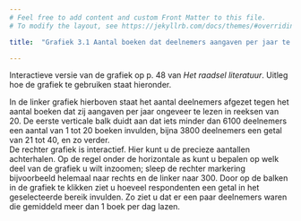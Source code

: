 ```yaml
---
# Feel free to add content and custom Front Matter to this file.
# To modify the layout, see https://jekyllrb.com/docs/themes/#overriding-theme-defaults

title:  "Grafiek 3.1 Aantal boeken dat deelnemers aangaven per jaar te lezen"

---
```



Interactieve versie van de grafiek op p. 48 van *Het raadsel literatuur*. Uitleg hoe de grafiek te gebruiken staat hieronder.

<script src="https://d3js.org/d3.v6.min.js" defer></script>
<script src="https://d3js.org/d3-scale.v3.min.js" defer></script>
<script src="https://unpkg.com/d3-simple-slider"></script>
<script src="js/companion_utils_locale-nl.js" defer></script>
<script src="js/companion_utils_colors.js" defer></script>
<script src="js/companion_utils_svg2png.js" defer></script>
<script src="js/companion_abstraction_histogram.js" defer></script>

<script src="js/companion_chart_3-1_books-per-year.js" defer></script>
<script src="js/companion_chart_3-1_books-per-year_excerpt.js" defer></script>

<div class="chart_float" id="chart_3-1_books-per-year"></div>
<div class="chart_float" id="chart_3-1_books-per-year_excerpt">
  <div class="plot"></div>
  <div class="slider"></div>
</div>


<p id="value"></p>

In de linker grafiek hierboven staat het aantal deelnemers afgezet tegen het aantal boeken dat zij aangaven per jaar ongeveer te lezen in reeksen van 20. De eerste verticale balk duidt aan dat iets minder dan 6100 deelnemers een aantal van 1 tot 20 boeken invulden, bijna 3800 deelnemers een getal van 21 tot 40, en zo verder. <br> De rechter grafiek is interactief. Hier kunt u de precieze aantallen achterhalen. Op de regel onder de horizontale as kunt u bepalen op welk deel van de grafiek u wilt inzoomen; sleep de rechter markering bijvoorbeeld helemaal naar rechts en de linker naar 300. Door op de balken in de grafiek te klikken ziet u hoeveel respondenten een getal in het geselecteerde bereik invulden. Zo ziet u dat er een paar deelnemers waren die gemiddeld meer dan 1 boek per dag lazen.

<!-- **Hoe zijn de metingen te repliceren?**
VOORBEELDQUERY HIER! -->
